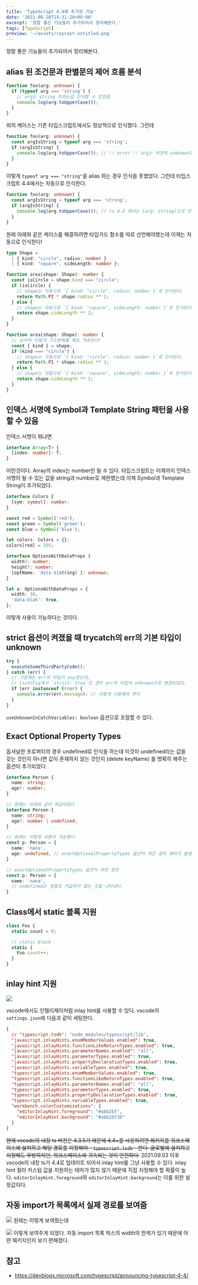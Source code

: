 ```yaml
---
title: 'TypeScript 4.4에 추가된 기능'
date: '2021-08-28T14:31:28+09:00'
excerpt: '정말 좋은 기능들이 추가되어서 정리해본다.'
tags: [TypeScript]
preview: '~/assets/raycast-untitled.png'
---
```


정말 좋은 기능들이 추가되어서 정리해본다.

## alias 된 조건문과 판별문의 제어 흐름 분석

```ts
function foo(arg: unknown) {
  if (typeof arg === 'string') {
    // arg는 string 이라는걸 인식할 수 있었음
    console.log(arg.toUpperCase());
  }
}
```

위의 케이스는 기존 타입스크립트에서도 정상적으로 인식했다. 그런데

```ts
function foo(arg: unknown) {
  const argIsString = typeof arg === 'string';
  if (argIsString) {
    console.log(arg.toUpperCase()); // !! error !! arg는 여전히 unknown으로 인식됨
  }
}
```

이렇게 `typeof arg === "string"`을 alias 하는 경우 인식을 못했었다.
그런데 타입스크립트 4.4에서는 자동으로 인식한다.

```ts
function foo(arg: unknown) {
  const argIsString = typeof arg === 'string';
  if (argIsString) {
    console.log(arg.toUpperCase()); // ts 4.4 에서는 [arg: string]으로 인식된다!
  }
}
```

원래 아래와 같은 케이스를 해결하려면 타입가드 함수를 따로 선언해야했는데 이제는 자동으로 인식한다!

```ts
type Shape =
  | { kind: "circle", radius: number }
  | { kind: "square", sideLength: number };

function area(shape: Shape): number {
  const isCircle = shape.kind === "circle";
  if (isCircle) {
    // shape는 자동으로 `{ kind: "circle", radius: number }`로 인식된다.
    return Math.PI * shape.radius ** 2;
  } else {
    // shape는 자동으로 `{ kind: "square", sideLength: number }`로 인식된다.
    return shape.sideLength ** 2;
  }
}

function area(shape: Shape): number {
  // 심지어 이렇게 구조분해를 해도 적용된다!
  const { kind } = shape;
  if (kind === "circle") {
    // shape는 자동으로 `{ kind: "circle", radius: number }`로 인식된다.
    return Math.PI * shape.radius ** 2;
  } else {
    // shape는 자동으로 `{ kind: "square", sideLength: number }`로 인식된다.
    return shape.sideLength ** 2;
  }
}
```

## 인덱스 서명에 Symbol과 Template String 패턴을 사용할 수 있음

인덱스 서명이 뭐냐면

```ts
interface Array<T> {
  [index: number]: T;
}
```

이런것이다. Array의 index는 number만 될 수 있다. 타입스크립트는 이제까지 인덱스 서명이 될 수 있는 값을 string과 number로 제한했는데 이제 Symbol과 Template String이 추가되었다.

```ts
interface Colors {
  [sym: symbol]: number;
}

const red = Symbol('red');
const green = Symbol('green');
const blue = Symbol('blue');

let colors: Colors = {};
colors[red] = 255;

interface OptionsWithDataProps {
  width?: number;
  height?: number;
  [optName: `data-${string}`]: unknown;
}

let a: OptionsWithDataProps = {
  width: 30,
  'data-blah': true,
};
```

이렇게 사용이 가능하다는 것이다.

## strict 옵션이 켜졌을 때 trycatch의 err의 기본 타입이 unknown

```ts
try {
  executeSomeThirdPartyCode();
} catch (err) {
  // 기존에는 err의 타입이 any였는데,
  // tsconfig에서 `strict: true`인 경우 err의 타입이 unknown으로 변경되었다.
  if (err instanceof Error) {
    console.error(err.message); // 이렇게 사용해야 한다
  }
}
```

`useUnknownInCatchVariables: boolean` 옵션으로 조절할 수 있다.

## Exact Optional Property Types

옵셔널한 프로퍼티의 경우 undefined로 인식을 하는데 이것이 undefined라는 값을 갖는 것인지 아니면 값이 존재하지 않는 것인지 (delete keyName) 를 명확히 해주는 옵션이 추가되었다.

```ts
interface Person {
  name: string;
  age?: number;
}

// 원래는 아래와 같이 취급되었다
interface Person {
  name: string;
  age?: number | undefined;
}

// 원래는 이렇게 사용이 가능했다.
const p: Person = {
  name: 'nana',
  age: undefined, // exactOptionalPropertyTypes 옵션이 켜진 경우 에러가 발생한다.
}

// exactOptionalPropertyTypes 옵션이 켜진 경우
const p: Person = {
  name: 'nana',
  // undefined는 정말로 키값까지 없는 것을 나타낸다.
}
```

## Class에서 static 블록 지원

```ts
class Foo {
  static count = 0;

  // static block
  static {
    Foo.count++;
  }
}
```

## inlay hint 지원

![](~/assets/image-17.png)

vscode에서도 인텔리제이처럼 inlay hint를 사용할 수 있다.
vscode의 `settings.json`에 다음과 같이 세팅한다.

```json
{
  // "typescript.tsdk": "node_modules/typescript/lib",
  "javascript.inlayHints.enumMemberValues.enabled": true,
  "javascript.inlayHints.functionLikeReturnTypes.enabled": true,
  "javascript.inlayHints.parameterNames.enabled": "all",
  "javascript.inlayHints.parameterTypes.enabled": true,
  "javascript.inlayHints.propertyDeclarationTypes.enabled": true,
  "javascript.inlayHints.variableTypes.enabled": true,
  "typescript.inlayHints.enumMemberValues.enabled": true,
  "typescript.inlayHints.functionLikeReturnTypes.enabled": true,
  "typescript.inlayHints.parameterNames.enabled": "all",
  "typescript.inlayHints.parameterTypes.enabled": true,
  "typescript.inlayHints.propertyDeclarationTypes.enabled": true,
  "typescript.inlayHints.variableTypes.enabled": true,
  "workbench.colorCustomizations": {
    "editorInlayHint.foreground": "#abb2bf",
    "editorInlayHint.background": "#abb2bf30"
  }
}
```

~~현재 vscode의 내장 ts 버전은 4.3.5기 때문에 4.4+를 사용하려면 패키지를 워크스페이스에 설치하고 해당 경로를 지정해야 - `typescript.tsdk` - 한다. 글로벌에 설치하고 지정해도 무방하지만, 워크스페이스에 귀속되는 것이 안전하다.~~
2021.09.03 이후 vscode의 내장 ts가 4.4로 업데이트 되어서 inlay hint를 그냥 사용할 수 있다.
inlay hint 컬러 커스텀 값을 지원하는 테마가 많지 않기 때문에 직접 지정해야 할 확률이 높다. `editorInlayHint.foreground`와 `editorInlayHint.background`는 이를 위한 설정값이다.

## 자동 import가 목록에서 실제 경로를 보여줌

![](~/assets/image-18.png)
원래는 이렇게 보여줬는데

![](~/assets/image-19.png)
이렇게 보여주게 되었다. 자동 import 목록 박스의 width의 한계가 있기 때문에 어떤 패키지인지 보기 편해졌다.

## 참고

- https://devblogs.microsoft.com/typescript/announcing-typescript-4-4/
